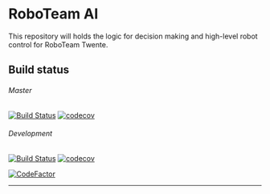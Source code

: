 # RoboTeam AI
This repository will holds the logic for decision making and high-level robot control for RoboTeam Twente.


## Build status

###### Master    
[![Build Status](https://travis-ci.com/RoboTeamTwente/roboteam_ai.svg?branch=master)](https://travis-ci.com/RoboTeamTwente/roboteam_ai)
[![codecov](https://codecov.io/gh/RoboTeamTwente/roboteam_ai/branch/master/graph/badge.svg)](https://codecov.io/gh/RoboTeamTwente/roboteam_ai)


###### Development    
[![Build Status](https://travis-ci.com/RoboTeamTwente/roboteam_ai.svg?branch=development)](https://travis-ci.com/RoboTeamTwente/roboteam_ai)
[![codecov](https://codecov.io/gh/RoboTeamTwente/roboteam_ai/branch/development/graph/badge.svg)](https://codecov.io/gh/RoboTeamTwente/roboteam_ai)

[![CodeFactor](https://www.codefactor.io/repository/github/roboteamtwente/roboteam_ai/badge)](https://www.codefactor.io/repository/github/roboteamtwente/roboteam_ai)

---

